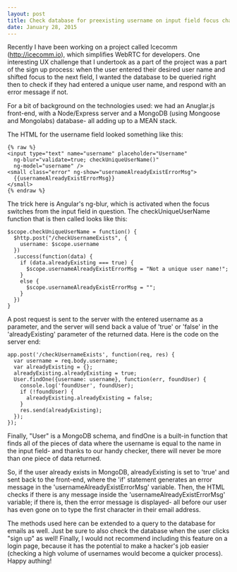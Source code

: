 ```yaml
---
layout: post
title: Check database for preexisting username on input field focus change
date: January 28, 2015
---
```


Recently I have been working on a project called Icecomm (http://icecomm.io), which simplifies WebRTC for developers. One interesting UX challenge that I undertook as a part of the project was a part of the sign up process: when the user entered their desired user name and shifted focus to the next field, I wanted the database to be queried right then to check if they had entered a unique user name, and respond with an error message if not.

For a bit of background on the technologies used: we had an Anuglar.js front-end, with a Node/Express server and a MongoDB (using Mongoose and Mongolabs) database- all adding up to a MEAN stack.

The HTML for the username field looked something like this:

```
{% raw %}
<input type="text" name="username" placeholder="Username" 
  ng-blur="validate=true; checkUniqueUserName()" 
  ng-model="username" />
<small class="error" ng-show="usernameAlreadyExistErrorMsg">
  {{usernameAlreadyExistErrorMsg}}
</small>
{% endraw %}
```

The trick here is Angular's ng-blur, which is activated when the focus switches from the input field in question. The checkUniqueUserName function that is then called looks like this: 

```
$scope.checkUniqueUserName = function() {
  $http.post("/checkUsernameExists", {
    username: $scope.username
  })
  .success(function(data) {
    if (data.alreadyExisting === true) {
      $scope.usernameAlreadyExistErrorMsg = "Not a unique user name!";
    }
    else {
      $scope.usernameAlreadyExistErrorMsg = "";
    }
  })
}
```

A post request is sent to the server with the entered username as a parameter, and the server will send back a value of 'true' or 'false' in the 'alreadyExisting' parameter of the returned data. Here is the code on the server end:

```
app.post('/checkUsernameExists', function(req, res) {
  var username = req.body.username;
  var alreadyExisting = {};
  alreadyExisting.alreadyExisting = true;
  User.findOne({username: username}, function(err, foundUser) {
    console.log('foundUser', foundUser);
    if (!foundUser) {
      alreadyExisting.alreadyExisting = false;
    }
    res.send(alreadyExisting);
  });
});
```

Finally, "User" is a MongoDB schema, and findOne is a built-in function that finds all of the pieces of data where the username is equal to the name in the input field- and thanks to our handy checker, there will never be more than one piece of data returned. 

So, if the user already exists in MongoDB, alreadyExisting is set to 'true' and sent back to the front-end, where the 'if' statement generates an error message in the 'usernameAlreadyExistErrorMsg' variable. Then, the HTML checks if there is any message inside the 'usernameAlreadyExistErrorMsg' variable; if there is, then the error message is displayed- all before our user has even gone on to type the first character in their email address.

The methods used here can be extended to a query to the database for emails as well. Just be sure to also check the database when the user clicks "sign up" as well! Finally, I would not recommend including this feature on a login page, because it has the potential to make a hacker's job easier (checking a high volume of usernames would become a quicker process). Happy authing!